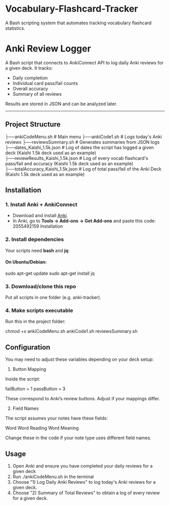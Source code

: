 # Vocabulary-Flashcard-Tracker
A Bash scripting system that automates tracking vocabulary flashcard statistics.


# Anki Review Logger

A Bash script that connects to AnkiConnect API to log daily Anki reviews for a given deck. 
It tracks:
- Daily completion
- Individual card pass/fail counts
- Overall accuracy
- Summary of all reviews

Results are stored in JSON and can be analyzed later.

--- 

## Project Structure

├──ankiCodeMenu.sh # Main menu
├──ankiCode1.sh # Logs today's Anki reviews
├──reviewsSummary.sh # Generates summaries from JSON logs
├──dates_Kaishi_1.5k.json # Log of dates the script has logged a given deck (Kaishi 1.5k deck used as an example)
├──reviewResults_Kaishi_1.5k.json # Log of every vocab flashcard's pass/fail and accuracy (Kaishi 1.5k deck used as an example)
├──totalAccuracy_Kaishi_1.5k.json # Log of total pass/fail of the Anki Deck (Kaishi 1.5k deck used as an example)

## Installation

### 1. Install Anki + AnkiConnect
- Download and install [Anki](https://apps.ankiweb.net/).
- In Anki, go to **Tools → Add-ons → Get Add-ons** and paste this code: 2055492159
Installation

### 2. Install dependencies
Your scripts need **bash** and **jq**:

#### On Ubuntu/Debian:

sudo apt-get update
sudo apt-get install jq

### 3. Download/clone this repo

Put all scripts in one folder (e.g. anki-tracker).

### 4. Make scripts executable

Run this in the project folder:

chmod +x ankiCodeMenu.sh ankiCode1.sh reviewsSummary.sh

## Configuration

You may need to adjust these variables depending on your deck setup:

1. Button Mapping

Inside the script:

failButton = 1
passButton = 3

These correspond to Anki’s review buttons. Adjust if your mappings differ.


2. Field Names

The script assumes your notes have these fields:

Word
Word Reading
Word Meaning

Change these in the code if your note type uses different field names.

## Usage

1. Open Anki and ensure you have completed your daily reviews for a given deck
2. Run ./ankiCodeMenu.sh in the terminal
3. Choose "1) Log Daily Anki Reviews" to log today's Anki reviews for a given deck.
4. Choose "2) Summary of Total Reviews" to obtain a log of every review for a given deck.




